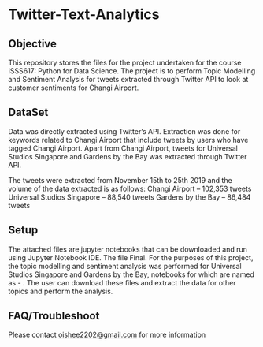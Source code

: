 # Twitter-Text-Analytics

## Objective
This repository stores the files for the project undertaken for the course ISSS617: Python for Data Science. The project is to perform Topic Modelling and Sentiment Analysis for tweets extracted through Twitter API to look at customer sentiments for Changi Airport.

## DataSet
Data was directly extracted using Twitter’s API. Extraction was done for keywords related to Changi Airport that include tweets by users who have tagged Changi Airport. Apart from Changi Airport, tweets for Universal Studios Singapore and Gardens by the Bay was extracted through Twitter API. 

The tweets were extracted from November 15th to 25th 2019 and the volume of the data extracted is as follows: 
Changi Airport – 102,353 tweets 
Universal Studios Singapore – 88,540 tweets 
Gardens by the Bay – 86,484 tweets

## Setup
The attached files are jupyter notebooks that can be downloaded and run using Jupyter Notebook IDE. The file Final. For the purposes of this project, the topic modelling and sentiment analysis was performed for Universal Studios Singapore and Gardens by the Bay, notebooks for which are named as - .
The user can download these files and extract the data for other topics and perform the analysis. 

## FAQ/Troubleshoot
Please contact oishee2202@gmail.com for more information
